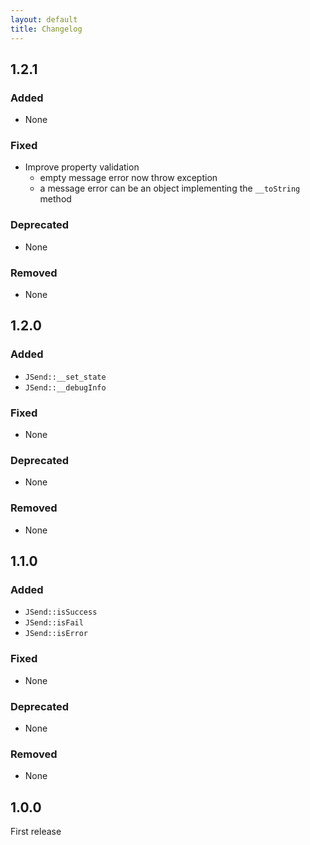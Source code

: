 ```yaml
---
layout: default
title: Changelog
---
```


## 1.2.1

### Added

- None

### Fixed

- Improve property validation
    - empty message error now throw exception
    - a message error can be an object implementing the `__toString` method

### Deprecated

- None

### Removed

- None

## 1.2.0

### Added

- `JSend::__set_state`
- `JSend::__debugInfo`

### Fixed

- None

### Deprecated

- None

### Removed

- None

## 1.1.0

### Added

- `JSend::isSuccess`
- `JSend::isFail`
- `JSend::isError`

### Fixed

- None

### Deprecated

- None

### Removed

- None

## 1.0.0

First release